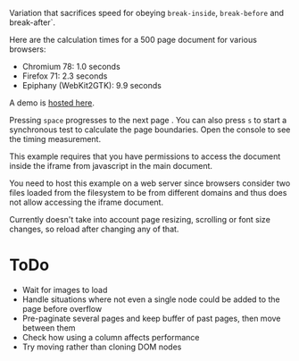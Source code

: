 
Variation that sacrifices speed for obeying `break-inside`, `break-before` and break-after`.

Here are the calculation times for a 500 page document for various browsers:

* Chromium 78: 1.0 seconds
* Firefox 71: 2.3 seconds
* Epiphany (WebKit2GTK): 9.9 seconds

A demo is [hosted here](https://juul.io/paginator-chunk/).

Pressing `space` progresses to the next page . You can also press `s` to start a synchronous test to calculate the page boundaries. Open the console to see the timing measurement.

This example requires that you have permissions to access the document inside the iframe from javascript in the main document.

You need to host this example on a web server since browsers consider two files loaded from the filesystem to be from different domains and thus does not allow accessing the iframe document.

Currently doesn't take into account page resizing, scrolling or font size changes, so reload after changing any of that.

# ToDo

* Wait for images to load
* Handle situations where not even a single node could be added to the page before overflow
* Pre-paginate several pages and keep buffer of past pages, then move between them
* Check how using a column affects performance
* Try moving rather than cloning DOM nodes
